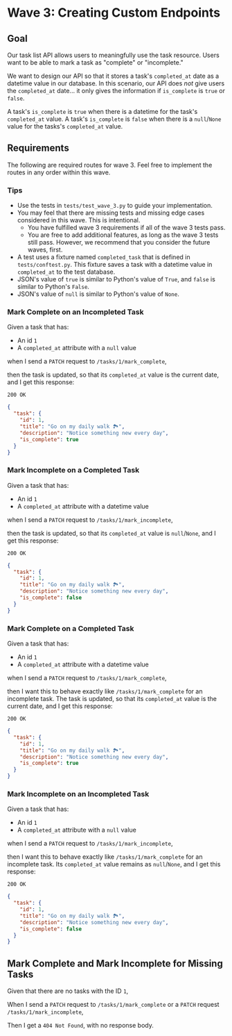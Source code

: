 # Wave 3: Creating Custom Endpoints

## Goal

Our task list API allows users to meaningfully use the task resource. Users want to be able to mark a task as "complete" or "incomplete."

We want to design our API so that it stores a task's `completed_at` date as a datetime value in our database. In this scenario, our API does _not_ give users the `completed_at` date... it only gives the information if `is_complete` is `true` or `false`.

A task's `is_complete` is `true` when there is a datetime for the task's `completed_at` value. A task's `is_complete` is `false` when there is a `null`/`None` value for the tasks's `completed_at` value.

## Requirements

The following are required routes for wave 3. Feel free to implement the routes in any order within this wave.

### Tips

- Use the tests in `tests/test_wave_3.py` to guide your implementation.
- You may feel that there are missing tests and missing edge cases considered in this wave. This is intentional.
  - You have fulfilled wave 3 requirements if all of the wave 3 tests pass.
  - You are free to add additional features, as long as the wave 3 tests still pass. However, we recommend that you consider the future waves, first.
- A test uses a fixture named `completed_task` that is defined in `tests/conftest.py`. This fixture saves a task with a datetime value in `completed_at` to the test database.
- JSON's value of `true` is similar to Python's value of `True`, and `false` is similar to Python's `False`.
- JSON's value of `null` is similar to Python's value of `None`.

### Mark Complete on an Incompleted Task

Given a task that has:

- An id `1`
- A `completed_at` attribute with a `null` value

when I send a `PATCH` request to `/tasks/1/mark_complete`,

then the task is updated, so that its `completed_at` value is the current date, and I get this response:

`200 OK`

```json
{
  "task": {
    "id": 1,
    "title": "Go on my daily walk 🏞",
    "description": "Notice something new every day",
    "is_complete": true
  }
}
```

### Mark Incomplete on a Completed Task

Given a task that has:

- An id `1`
- A `completed_at` attribute with a datetime value

when I send a `PATCH` request to `/tasks/1/mark_incomplete`,

then the task is updated, so that its `completed_at` value is `null`/`None`, and I get this response:

`200 OK`

```json
{
  "task": {
    "id": 1,
    "title": "Go on my daily walk 🏞",
    "description": "Notice something new every day",
    "is_complete": false
  }
}
```

### Mark Complete on a Completed Task

Given a task that has:

- An id `1`
- A `completed_at` attribute with a datetime value

when I send a `PATCH` request to `/tasks/1/mark_complete`,

then I want this to behave exactly like `/tasks/1/mark_complete` for an incomplete task. The task is updated, so that its `completed_at` value is the current date, and I get this response:

`200 OK`

```json
{
  "task": {
    "id": 1,
    "title": "Go on my daily walk 🏞",
    "description": "Notice something new every day",
    "is_complete": true
  }
}
```

### Mark Incomplete on an Incompleted Task

Given a task that has:

- An id `1`
- A `completed_at` attribute with a `null` value

when I send a `PATCH` request to `/tasks/1/mark_incomplete`,

then I want this to behave exactly like `/tasks/1/mark_complete` for an incomplete task. Its `completed_at` value remains as `null`/`None`, and I get this response:

`200 OK`

```json
{
  "task": {
    "id": 1,
    "title": "Go on my daily walk 🏞",
    "description": "Notice something new every day",
    "is_complete": false
  }
}
```

## Mark Complete and Mark Incomplete for Missing Tasks

Given that there are no tasks with the ID `1`,

When I send a `PATCH` request to `/tasks/1/mark_complete` or a `PATCH` request `/tasks/1/mark_incomplete`,

Then I get a `404 Not Found`, with no response body.

